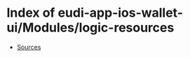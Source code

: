 # Index of eudi-app-ios-wallet-ui/Modules/logic-resources

- [Sources](/eudi-app-ios-wallet-ui/Modules/logic-resources/Sources/)